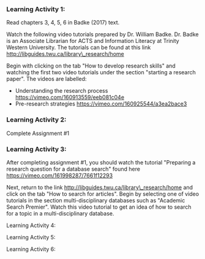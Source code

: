 ### Learning Activity 1:

Read chapters 3, 4, 5, 6 in Badke \(2017\) text.

Watch the following video tutorials prepared by Dr. William Badke.  Dr. Badke is an Associate Librarian for ACTS and Information Literacy at Trinity Western University.  The tutorials can be found at this link  http://libguides.twu.ca/library\_research/home 

Begin with clicking on the tab "How to develop research skills" and watching the first two video tutorials under the section "starting a research paper".  The videos are labelled:

* Understanding the research process https://vimeo.com/160913559/eeb081c04e
* Pre-research strategies https://vimeo.com/160925544/a3ea2bace3

### Learning Activity 2: 

Complete Assignment \#1

### Learning Activity 3: 

After completing assignment \#1, you should watch the tutorial "Preparing a research question for a database search" found here https://vimeo.com/161998287/7661f12293  

Next, return to the link http://libguides.twu.ca/library\_research/home and click on the tab "How to search for articles". Begin by selecting one of video tutorials in the section multi-disciplinary databases such as "Academic Search Premier".  Watch this video tutorial to get an idea of how to search for a topic in a multi-disciplinary database. 

Learning Activity 4:

Learning Activity 5:

Learning Activity 6:







